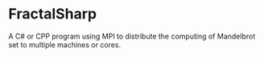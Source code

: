 # FractalSharp
A C# or CPP program using MPI to distribute the computing of Mandelbrot set to multiple machines or cores.
